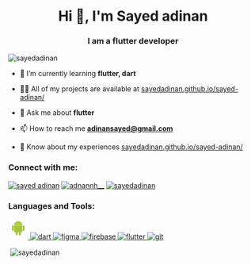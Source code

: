<h1 align="center">Hi 👋, I'm Sayed adinan</h1>
<h3 align="center">I am a flutter developer</h3>

<p align="left"> <img src="https://komarev.com/ghpvc/?username=sayedadinan&label=Profile%20views&color=0e75b6&style=flat" alt="sayedadinan" /> </p>

- 🌱 I’m currently learning **flutter, dart**

- 👨‍💻 All of my projects are available at [sayedadinan.github.io/sayed-adinan/](sayedadinan.github.io/sayed-adinan/)

- 💬 Ask me about **flutter**

- 📫 How to reach me **adinansayed@gmail.com**

- 📄 Know about my experiences [sayedadinan.github.io/sayed-adinan/](github.com/sayedadinan)

<h3 align="left">Connect with me:</h3>
<p align="left">
<a href="https://linkedin.com/in/sayed adinan" target="blank"><img align="center" src="https://raw.githubusercontent.com/rahuldkjain/github-profile-readme-generator/master/src/images/icons/Social/linked-in-alt.svg" alt="sayed adinan" height="30" width="40" /></a>
<a href="https://instagram.com/adnannh__" target="blank"><img align="center" src="https://raw.githubusercontent.com/rahuldkjain/github-profile-readme-generator/master/src/images/icons/Social/instagram.svg" alt="adnannh__" height="30" width="40" /></a>
<a href="https://www.leetcode.com/sayedadinan" target="blank"><img align="center" src="https://raw.githubusercontent.com/rahuldkjain/github-profile-readme-generator/master/src/images/icons/Social/leet-code.svg" alt="sayedadinan" height="30" width="40" /></a>
</p>

<h3 align="left">Languages and Tools:</h3>
<p align="left"> <a href="https://developer.android.com" target="_blank" rel="noreferrer"> <img src="https://raw.githubusercontent.com/devicons/devicon/master/icons/android/android-original-wordmark.svg" alt="android" width="40" height="40"/> </a> <a href="https://dart.dev" target="_blank" rel="noreferrer"> <img src="https://www.vectorlogo.zone/logos/dartlang/dartlang-icon.svg" alt="dart" width="40" height="40"/> </a> <a href="https://www.figma.com/" target="_blank" rel="noreferrer"> <img src="https://www.vectorlogo.zone/logos/figma/figma-icon.svg" alt="figma" width="40" height="40"/> </a> <a href="https://firebase.google.com/" target="_blank" rel="noreferrer"> <img src="https://www.vectorlogo.zone/logos/firebase/firebase-icon.svg" alt="firebase" width="40" height="40"/> </a> <a href="https://flutter.dev" target="_blank" rel="noreferrer"> <img src="https://www.vectorlogo.zone/logos/flutterio/flutterio-icon.svg" alt="flutter" width="40" height="40"/> </a> <a href="https://git-scm.com/" target="_blank" rel="noreferrer"> <img src="https://www.vectorlogo.zone/logos/git-scm/git-scm-icon.svg" alt="git" width="40" height="40"/> </a> </p>

<p>&nbsp;<img align="center" src="https://github-readme-stats.vercel.app/api?username=sayedadinan&show_icons=true&locale=en" alt="sayedadinan" /></p>
